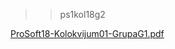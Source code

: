 >> ps1kol18g2

[ProSoft18-Kolokvijum01-GrupaG1.pdf](https://github.com/somixyz/ps1kol18g2/files/2654110/ProSoft18-Kolokvijum01-GrupaG1.pdf)



